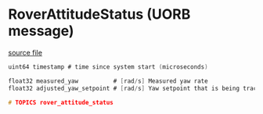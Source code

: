 # RoverAttitudeStatus (UORB message)



[source file](https://github.com/PX4/PX4-Autopilot/blob/main/msg/RoverAttitudeStatus.msg)

```c
uint64 timestamp # time since system start (microseconds)

float32 measured_yaw          # [rad/s] Measured yaw rate
float32 adjusted_yaw_setpoint # [rad/s] Yaw setpoint that is being tracked (Applied slew rates)

# TOPICS rover_attitude_status

```
